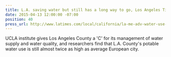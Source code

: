 ```yaml
---
title: L.A. saving water but still has a long way to go, Los Angeles Times
date: 2015-04-13 12:00:00 -07:00
position: 40
press_url: http://www.latimes.com/local/california/la-me-adv-water-use-compared-20150413-story.html
---
```


UCLA institute gives Los Angeles County a 'C' for its management of water supply and water quality, and researchers find that L.A. County's potable water use is still almost twice as high as average European city.
